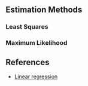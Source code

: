 ## Estimation Methods

### Least Squares

### Maximum Likelihood

## References

- [Linear regression](https://en.wikipedia.org/wiki/Linear_regression)